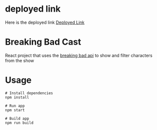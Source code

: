 
# deployed link
Here is the deployed link [Deployed Link](https://keen-mclean-526c7d.netlify.app) 


# Breaking Bad Cast

React project that uses the [breaking bad api](https://breakingbadapi.com/documentation) to show and filter characters from the show

# Usage

```
# Install dependencies
npm install
```

```
# Run app
npm start
```

```
# Build app
npm run build
```
